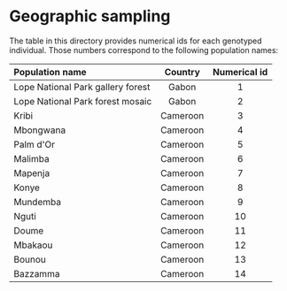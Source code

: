 # Geographic sampling
The table in this directory provides numerical ids for each genotyped individual. Those numbers correspond to the following population names:

| Population name | Country | Numerical id |
| :--------------- | :--------: | :------------: | 
| Lope National Park gallery forest | Gabon | 1 |
| Lope National Park forest mosaic | Gabon | 2 |
| Kribi | Cameroon | 3 |
| Mbongwana | Cameroon | 4 |
| Palm d'Or | Cameroon | 5 |
| Malimba | Cameroon | 6 |
| Mapenja | Cameroon | 7 |
| Konye | Cameroon | 8 |
| Mundemba | Cameroon | 9 |
| Nguti | Cameroon | 10 |
| Doume | Cameroon | 11 |
| Mbakaou | Cameroon | 12 |
| Bounou | Cameroon | 13 |
| Bazzamma | Cameroon | 14 |



